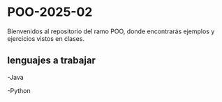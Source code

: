 # POO-2025-02


Bienvenidos al repositorio del ramo POO, donde encontrarás ejemplos y ejercicios vistos en clases.

## lenguajes a trabajar
-Java

-Python


